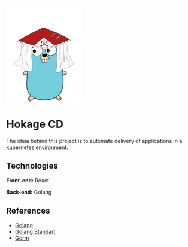 <img src="https://raw.githubusercontent.com/CodeVsk/hokage_cd/refs/heads/main/assets/hokage_logo.png" width="200" />

# Hokage CD

The ideia behind this project is to automate delivery of applications in a kubernetes environment.

## Technologies

**Front-end:** React

**Back-end:** Golang

## References

- [Golang](https://go.dev/)
- [Golang Standart](https://github.com/golang-standards/project-layout)
- [Gorm](https://gorm.io/)
